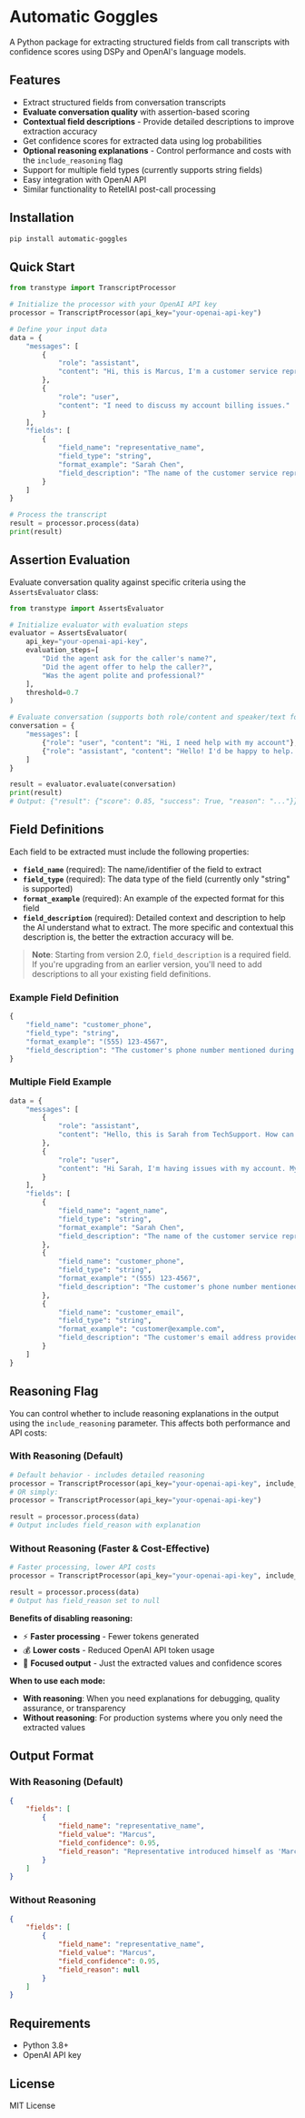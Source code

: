 # Automatic Goggles

A Python package for extracting structured fields from call transcripts with confidence scores using DSPy and OpenAI's language models.

## Features

- Extract structured fields from conversation transcripts
- **Evaluate conversation quality** with assertion-based scoring
- **Contextual field descriptions** - Provide detailed descriptions to improve extraction accuracy
- Get confidence scores for extracted data using log probabilities
- **Optional reasoning explanations** - Control performance and costs with the `include_reasoning` flag
- Support for multiple field types (currently supports string fields)
- Easy integration with OpenAI API
- Similar functionality to RetellAI post-call processing

## Installation

```bash
pip install automatic-goggles
```

## Quick Start

```python
from transtype import TranscriptProcessor

# Initialize the processor with your OpenAI API key
processor = TranscriptProcessor(api_key="your-openai-api-key")

# Define your input data
data = {
    "messages": [
        {
            "role": "assistant",
            "content": "Hi, this is Marcus, I'm a customer service representative with TechFlow Solutions in Downtown Seattle."
        },
        {
            "role": "user", 
            "content": "I need to discuss my account billing issues."
        }
    ],
    "fields": [
        {
            "field_name": "representative_name",
            "field_type": "string",
            "format_example": "Sarah Chen",
            "field_description": "The name of the customer service representative or agent who is helping the customer. This should be extracted from their introduction or when they identify themselves during the conversation."
        }
    ]
}

# Process the transcript
result = processor.process(data)
print(result)
```

## Assertion Evaluation

Evaluate conversation quality against specific criteria using the `AssertsEvaluator` class:

```python
from transtype import AssertsEvaluator

# Initialize evaluator with evaluation steps
evaluator = AssertsEvaluator(
    api_key="your-openai-api-key",
    evaluation_steps=[
        "Did the agent ask for the caller's name?",
        "Did the agent offer to help the caller?",
        "Was the agent polite and professional?"
    ],
    threshold=0.7
)

# Evaluate conversation (supports both role/content and speaker/text formats)
conversation = {
    "messages": [
        {"role": "user", "content": "Hi, I need help with my account"},
        {"role": "assistant", "content": "Hello! I'd be happy to help. May I have your name?"}
    ]
}

result = evaluator.evaluate(conversation)
print(result)
# Output: {"result": {"score": 0.85, "success": True, "reason": "..."}}
```

## Field Definitions

Each field to be extracted must include the following properties:

- **`field_name`** (required): The name/identifier of the field to extract
- **`field_type`** (required): The data type of the field (currently only "string" is supported)  
- **`format_example`** (required): An example of the expected format for this field
- **`field_description`** (required): Detailed context and description to help the AI understand what to extract. The more specific and contextual this description is, the better the extraction accuracy will be.

> **Note**: Starting from version 2.0, `field_description` is a required field. If you're upgrading from an earlier version, you'll need to add descriptions to all your existing field definitions.

### Example Field Definition

```python
{
    "field_name": "customer_phone",
    "field_type": "string", 
    "format_example": "(555) 123-4567",
    "field_description": "The customer's phone number mentioned during the call. This could be their primary contact number, callback number, or the number they're calling about. Look for 10-digit phone numbers in various formats."
}
```

### Multiple Field Example

```python
data = {
    "messages": [
        {
            "role": "assistant",
            "content": "Hello, this is Sarah from TechSupport. How can I help you today?"
        },
        {
            "role": "user",
            "content": "Hi Sarah, I'm having issues with my account. My phone number is 555-123-4567 and my email is john.doe@example.com"
        }
    ],
    "fields": [
        {
            "field_name": "agent_name",
            "field_type": "string",
            "format_example": "Sarah Chen",
            "field_description": "The name of the customer service representative or support agent helping the customer. Usually mentioned in their introduction."
        },
        {
            "field_name": "customer_phone",
            "field_type": "string",
            "format_example": "(555) 123-4567",
            "field_description": "The customer's phone number mentioned during the conversation. Look for 10-digit numbers in formats like 555-123-4567, (555) 123-4567, or 5551234567."
        },
        {
            "field_name": "customer_email", 
            "field_type": "string",
            "format_example": "customer@example.com",
            "field_description": "The customer's email address provided during the call. Look for standard email format with @ symbol and domain."
        }
    ]
}
```

## Reasoning Flag

You can control whether to include reasoning explanations in the output using the `include_reasoning` parameter. This affects both performance and API costs:

### With Reasoning (Default)

```python
# Default behavior - includes detailed reasoning
processor = TranscriptProcessor(api_key="your-openai-api-key", include_reasoning=True)
# OR simply:
processor = TranscriptProcessor(api_key="your-openai-api-key")

result = processor.process(data)
# Output includes field_reason with explanation
```

### Without Reasoning (Faster & Cost-Effective)

```python
# Faster processing, lower API costs
processor = TranscriptProcessor(api_key="your-openai-api-key", include_reasoning=False)

result = processor.process(data)
# Output has field_reason set to null
```

**Benefits of disabling reasoning:**
- ⚡ **Faster processing** - Fewer tokens generated
- 💰 **Lower costs** - Reduced OpenAI API token usage
- 🎯 **Focused output** - Just the extracted values and confidence scores

**When to use each mode:**
- **With reasoning**: When you need explanations for debugging, quality assurance, or transparency
- **Without reasoning**: For production systems where you only need the extracted values

## Output Format

### With Reasoning (Default)

```json
{
    "fields": [
        {
            "field_name": "representative_name",
            "field_value": "Marcus",
            "field_confidence": 0.95,
            "field_reason": "Representative introduced himself as 'Marcus' at the beginning of the conversation"
        }
    ]
}
```

### Without Reasoning

```json
{
    "fields": [
        {
            "field_name": "representative_name",
            "field_value": "Marcus", 
            "field_confidence": 0.95,
            "field_reason": null
        }
    ]
}
```

## Requirements

- Python 3.8+
- OpenAI API key

## License

MIT License
